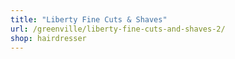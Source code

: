 ```yaml
---
title: "Liberty Fine Cuts & Shaves"
url: /greenville/liberty-fine-cuts-and-shaves-2/
shop: hairdresser
---
```


